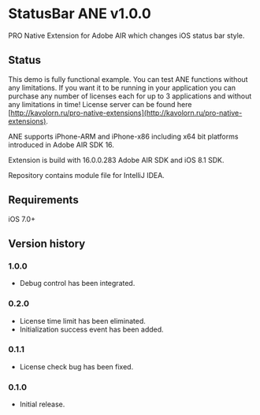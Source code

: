 # StatusBar ANE v1.0.0

PRO Native Extension for Adobe AIR which changes iOS status bar style.

## Status

This demo is fully functional example. You can test ANE functions without any limitations. If you want it to be running
in your application you can purchase any number of licenses each for up to 3 applications and without any limitations in time! 
License server can be found here [http://kavolorn.ru/pro-native-extensions](http://kavolorn.ru/pro-native-extensions).

ANE supports iPhone-ARM and iPhone-x86 including x64 bit platforms introduced in Adobe AIR SDK 16.

Extension is build with 16.0.0.283 Adobe AIR SDK and iOS 8.1 SDK.

Repository contains module file for IntelliJ IDEA.

## Requirements

iOS 7.0+

## Version history

### 1.0.0

- Debug control has been integrated.

### 0.2.0

- License time limit has been eliminated.
- Initialization success event has been added.

### 0.1.1

- License check bug has been fixed.

### 0.1.0

- Initial release.